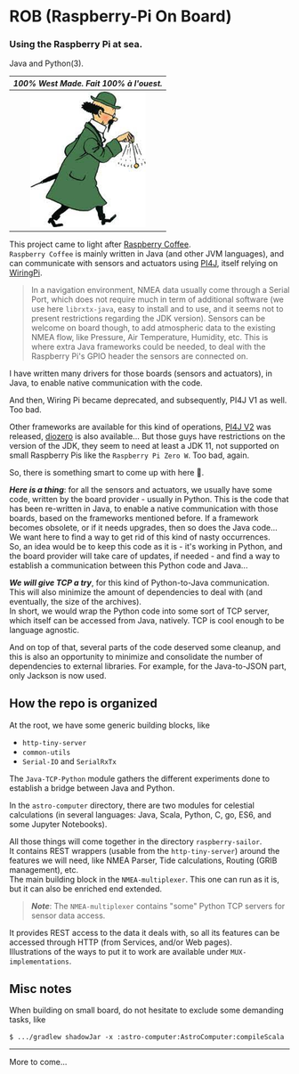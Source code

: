 # ROB (Raspberry-Pi On Board)
### Using the Raspberry Pi at sea.

Java and Python(3).

| _**100% West Made. Fait 100% à l'ouest.**_ |
|:------------------------------------------:|
| ![A l'ouest](./a.l.ouest.jpeg) |


This project came to light after [Raspberry Coffee](https://github.com/OlivierLD/raspberry-coffee).  
`Raspberry Coffee` is mainly written in Java (and other JVM languages), and can communicate with sensors and actuators using [PI4J](https://pi4j.com/), itself relying on [WiringPi](http://wiringpi.com/).

> In a navigation environment, NMEA data usually come through a Serial Port, which does not require much in term of additional software (we use here `librxtx-java`, easy to install and to use, and it seems not to present restrictions regarding the JDK version).
> Sensors can be welcome on board though, to add atmospheric data to the existing NMEA flow, like Pressure, Air Temperature, Humidity, etc.
> This is where extra Java frameworks could be needed, to deal with the Raspberry Pi's GPIO header the sensors are connected on.  

I have written many drivers for those boards (sensors and actuators), in Java, to enable native communication with the code.  

And then, Wiring Pi became deprecated, and subsequently, PI4J V1 as well. Too bad.  

Other frameworks are available for this kind of operations, [PI4J V2](https://github.com/Pi4J/pi4j-v2/) was released, [diozero](https://github.com/mattjlewis/diozero) is also available...
But those guys have restrictions on the version of the JDK, they seem to need at least a JDK 11, not supported on small Raspberry Pis like the `Raspberry Pi Zero W`. Too bad, again.

So, there is something smart to come up with here 🤔.

_**Here is a thing**_: for all the sensors and actuators, we usually have some code, written by the board provider - usually in Python. This is the code that has been re-written in Java, to enable a native communication with those boards, based on the frameworks mentioned before.
If a framework becomes obsolete, or if it needs upgrades, then so does the Java code...  
We want here to find a way to get rid of this kind of nasty occurrences.  
So, an idea would be to keep this code as it is - it's working in Python, and the board provider will take care of updates, if needed - and find a way to establish a communication between this Python code and Java...

_**We will give TCP a try**_, for this kind of Python-to-Java communication.  
This will also minimize the amount of dependencies to deal with (and eventually, the size of the archives).  
In short, we would wrap the Python code into some sort of TCP server, which itself can be accessed from Java, natively.
TCP is cool enough to be language agnostic.

And on top of that, several parts of the code deserved some cleanup, and this is also an opportunity to minimize
and consolidate the number of dependencies to external libraries. For example, for the Java-to-JSON part, only Jackson is now used.

## How the repo is organized
At the root, we have some generic building blocks, like
- `http-tiny-server`
- `common-utils`
- `Serial-IO` and `SerialRxTx`

The `Java-TCP-Python` module gathers the different experiments done to establish
a bridge between Java and Python.

In the `astro-computer` directory, there are two modules for celestial calculations (in several
languages: Java, Scala, Python, C, go, ES6, and some Jupyter Notebooks).

All those things will come together in the directory `raspberry-sailor`.  
It contains REST wrappers (usable from the `http-tiny-server`) around the features we will need, like NMEA Parser,
Tide calculations, Routing (GRIB management), etc.  
The main building block in the `NMEA-multiplexer`. This one can run as it is, but it can also be enriched end extended.
> _**Note**_: The `NMEA-multiplexer` contains "some" Python TCP servers for sensor data access.

It provides REST access to the data it deals with, so all its features can be accessed through HTTP (from Services, and/or Web pages).   
Illustrations of the ways to put it to work are available under `MUX-implementations`.  


## Misc notes
When building on small board, do not hesitate to exclude some demanding tasks, like
```
$ .../gradlew shadowJar -x :astro-computer:AstroComputer:compileScala
```

---
More to come...

